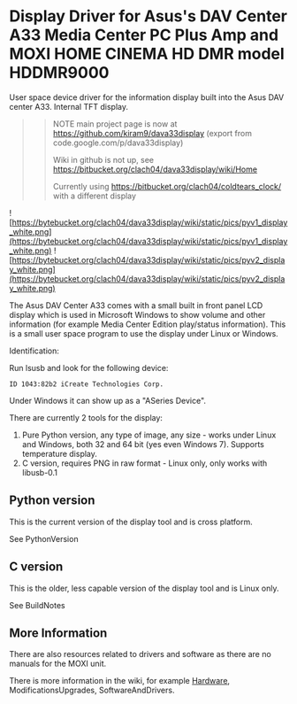 # Display Driver for Asus's DAV Center A33 Media Center PC Plus Amp and MOXI HOME CINEMA HD DMR model HDDMR9000

User space device driver for the information display built into the Asus DAV center A33. Internal TFT display.

>> NOTE main project page is now at https://github.com/kiram9/dava33display (export from code.google.com/p/dava33display)
>> 
>> Wiki in github is not up, see https://bitbucket.org/clach04/dava33display/wiki/Home
>> 
>> Currently using https://bitbucket.org/clach04/coldtears_clock/ with a different display


![https://bytebucket.org/clach04/dava33display/wiki/static/pics/pyv1_display_white.png](https://bytebucket.org/clach04/dava33display/wiki/static/pics/pyv1_display_white.png)
![https://bytebucket.org/clach04/dava33display/wiki/static/pics/pyv2_display_white.png](https://bytebucket.org/clach04/dava33display/wiki/static/pics/pyv2_display_white.png)

The Asus DAV Center A33 comes with a small built in front panel LCD display which is used in Microsoft Windows to show volume and other information (for example Media Center Edition play/status information). This is a small user space program to use the display under Linux or Windows.

Identification:

Run lsusb and look for the following device:
```
ID 1043:82b2 iCreate Technologies Corp.
```

Under Windows it can show up as a "ASeries Device".

There are currently 2 tools for the display:

  1. Pure Python version, any type of image, any size - works under Linux and Windows, both 32 and 64 bit (yes even Windows 7). Supports temperature display.
  1. C version, requires PNG in raw format - Linux only, only works with libusb-0.1


## Python version

This is the current version of the display tool and is cross platform.

See PythonVersion


## C version

This is the older, less capable version of the display tool and is Linux only.

See BuildNotes


## More Information

There are also resources related to drivers and software as there are no manuals for the MOXI unit.

There is more information in the wiki, for example [Hardware](Hardware.md), ModificationsUpgrades, SoftwareAndDrivers.
